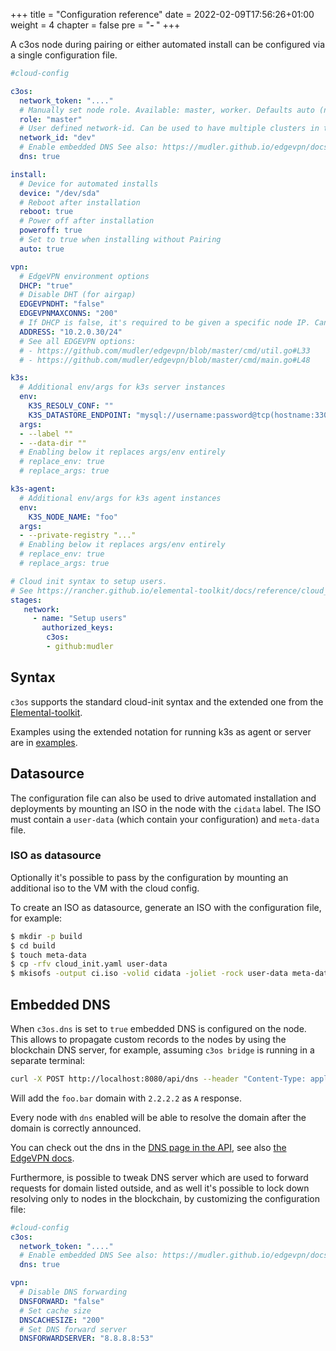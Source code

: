 +++
title = "Configuration reference"
date = 2022-02-09T17:56:26+01:00
weight = 4
chapter = false
pre = "<b>- </b>"
+++

A c3os node during pairing or either automated install can be configured via a single configuration file.

```yaml
#cloud-config

c3os:
  network_token: "...."
  # Manually set node role. Available: master, worker. Defaults auto (none)
  role: "master"
  # User defined network-id. Can be used to have multiple clusters in the same network
  network_id: "dev"  
  # Enable embedded DNS See also: https://mudler.github.io/edgevpn/docs/concepts/overview/dns/
  dns: true

install:
  # Device for automated installs
  device: "/dev/sda"
  # Reboot after installation
  reboot: true
  # Power off after installation
  poweroff: true
  # Set to true when installing without Pairing
  auto: true

vpn:
  # EdgeVPN environment options
  DHCP: "true"
  # Disable DHT (for airgap)
  EDGEVPNDHT: "false"
  EDGEVPNMAXCONNS: "200"
  # If DHCP is false, it's required to be given a specific node IP. Can be arbitrary
  ADDRESS: "10.2.0.30/24" 
  # See all EDGEVPN options:
  # - https://github.com/mudler/edgevpn/blob/master/cmd/util.go#L33
  # - https://github.com/mudler/edgevpn/blob/master/cmd/main.go#L48

k3s:
  # Additional env/args for k3s server instances
  env:
    K3S_RESOLV_CONF: ""
    K3S_DATASTORE_ENDPOINT: "mysql://username:password@tcp(hostname:3306)/database-name"
  args:
  - --label ""
  - --data-dir ""
  # Enabling below it replaces args/env entirely
  # replace_env: true
  # replace_args: true

k3s-agent:
  # Additional env/args for k3s agent instances
  env:
    K3S_NODE_NAME: "foo"
  args:
  - --private-registry "..."
  # Enabling below it replaces args/env entirely
  # replace_env: true
  # replace_args: true

# Cloud init syntax to setup users. 
# See https://rancher.github.io/elemental-toolkit/docs/reference/cloud_init/
stages:
   network:
     - name: "Setup users"
       authorized_keys:
        c3os: 
        - github:mudler
```


## Syntax

`c3os` supports the standard cloud-init syntax and the extended one from the [Elemental-toolkit](https://rancher.github.io/elemental-toolkit/docs/reference/cloud_init/).

Examples using the extended notation for running k3s as agent or server are in [examples](https://github.com/c3os-io/c3os/tree/master/examples). 

## Datasource

The configuration file can also be used to drive automated installation and deployments by mounting an ISO in the node with the `cidata` label. The ISO must contain a `user-data` (which contain your configuration) and `meta-data` file.

### ISO as datasource

Optionally it's possible to pass by the configuration by mounting an additional iso to the VM with the cloud config.

To create an ISO as datasource, generate an ISO with the configuration file, for example:

```bash
$ mkdir -p build
$ cd build
$ touch meta-data
$ cp -rfv cloud_init.yaml user-data
$ mkisofs -output ci.iso -volid cidata -joliet -rock user-data meta-data
```

## Embedded DNS

When `c3os.dns` is set to `true` embedded DNS is configured on the node. This allows to propagate custom records to the nodes by using the blockchain DNS server, for example, assuming `c3os bridge` is running in a separate terminal:

```bash
curl -X POST http://localhost:8080/api/dns --header "Content-Type: application/json" -d '{ "Regex": "foo.bar", "Records": { "A": "2.2.2.2" } }'
```

Will add the `foo.bar` domain with `2.2.2.2` as `A` response. 

Every node with `dns` enabled will be able to resolve the domain after the domain is correctly announced.

You can check out the dns in the [DNS page in the API](http://localhost:8080/dns.html), see also [the EdgeVPN docs](https://mudler.github.io/edgevpn/docs/concepts/overview/dns/).

Furthermore, is possible to tweak DNS server which are used to forward requests for domain listed outside, and as well it's possible to lock down resolving only to nodes in the blockchain, by customizing the configuration file:

```yaml
#cloud-config
c3os:
  network_token: "...."
  # Enable embedded DNS See also: https://mudler.github.io/edgevpn/docs/concepts/overview/dns/
  dns: true

vpn:
  # Disable DNS forwarding
  DNSFORWARD: "false"
  # Set cache size
  DNSCACHESIZE: "200"
  # Set DNS forward server
  DNSFORWARDSERVER: "8.8.8.8:53"
```
